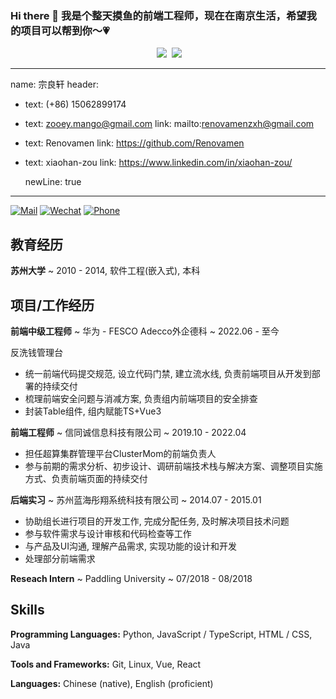 ### Hi there 👋 我是个整天摸鱼的前端工程师，现在在南京生活，希望我的项目可以帮到你～💗
<p align = "center">
  <img src = "https://github-readme-stats.vercel.app/api?username=wangscaler&count_private=true&show_icons=true&theme=tokyonight&line_height=27">
  <img src = "https://github-readme-stats.vercel.app/api/top-langs/?username=wangscaler&theme=tokyonight">
</p>

<!--
**zooeydotmango/zooeydotmango** is a ✨ _special_ ✨ repository because its `README.md` (this file) appears on your GitHub profile.

Here are some ideas to get you started:

- 🔭 I’m currently working on ...
- 🌱 I’m currently learning ...
- 👯 I’m looking to collaborate on ...
- 🤔 I’m looking for help with ...
- 💬 Ask me about ...
- 📫 How to reach me: ...
- 😄 Pronouns: ...
- ⚡ Fun fact: ...
-->

---
name: 宗良轩
header:
  - text: <span class="iconify" data-icon="tabler:phone"></span> (+86) 15062899174
  - text: <span class="iconify" data-icon="tabler:mail"></span> zooey.mango@gmail.com
    link: mailto:renovamenzxh@gmail.com
  - text: <span class="iconify" data-icon="tabler:brand-github"></span> Renovamen
    link: https://github.com/Renovamen
  - text: <span class="iconify" data-icon="tabler:brand-linkedin"></span> xiaohan-zou
    link: https://www.linkedin.com/in/xiaohan-zou/

    newLine: true
---
[![Mail](https://img.shields.io/badge/-1036145205@qq.com-gray?style=flat-square&logo=gmail&logoColor=red&link=)](mailto:1036145205@qq.com) [![Wechat](https://img.shields.io/badge/-newzoe-07c160?style=flat-square&logo=Wechat&logoColor=white)](https://www.linkedin.com/in/alexey-khachatryan-8707b7a5/) [![Phone](https://img.shields.io/badge/-15062899174-074160?style=flat-square&logoColor=white)](https://www.linkedin.com/in/alexey-khachatryan-8707b7a5/)

## 教育经历

**苏州大学**
  ~ 2010 - 2014, 软件工程(嵌入式), 本科

## 项目/工作经历

**前端中级工程师**
  ~ 华为 - FESCO Adecco外企德科
  ~ 2022.06 - 至今

反洗钱管理台
- 统一前端代码提交规范, 设立代码门禁, 建立流水线, 负责前端项目从开发到部署的持续交付
- 梳理前端安全问题与消减方案, 负责组内前端项目的安全排查
- 封装Table组件, 组内赋能TS+Vue3

**前端工程师**
  ~ 信同诚信息科技有限公司
  ~ 2019.10 - 2022.04

- 担任超算集群管理平台ClusterMom的前端负责人
- 参与前期的需求分析、初步设计、调研前端技术栈与解决方案、调整项目实施方式、负责前端页面的持续交付


**后端实习**
  ~ 苏州蓝海彤翔系统科技有限公司 
  ~ 2014.07 - 2015.01

- 协助组长进行项目的开发工作, 完成分配任务, 及时解决项目技术问题
- 参与软件需求与设计审核和代码检查等工作
- 与产品及UI沟通, 理解产品需求, 实现功能的设计和开发
- 处理部分前端需求


**Reseach Intern**
  ~ Paddling University
  ~ 07/2018 - 08/2018




## Skills

**Programming Languages:** <span class="iconify" data-icon="vscode-icons:file-type-python"></span> Python,  <span class="iconify" data-icon="vscode-icons:file-type-js-official"></span> JavaScript / <span class="iconify" data-icon="vscode-icons:file-type-typescript-official"></span> TypeScript, <span class="iconify" data-icon="vscode-icons:file-type-html"></span> HTML / <span class="iconify" data-icon="vscode-icons:file-type-css"></span> CSS, <span class="iconify" data-icon="logos:java" data-inline="false"></span> Java

**Tools and Frameworks:** Git, Linux, Vue, React

**Languages:** Chinese (native), English (proficient)
